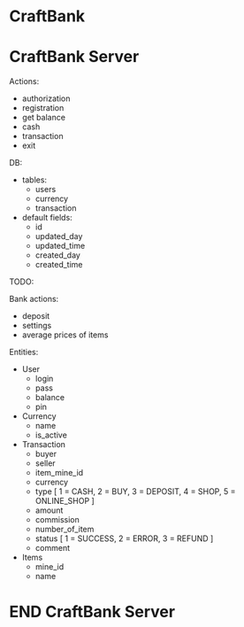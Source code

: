 # CraftBank

# CraftBank Server

Actions:
- authorization
- registration
- get balance
- cash
- transaction
- exit

DB:
- tables:
  - users
  - currency
  - transaction
- default fields:
  - id
  - updated_day
  - updated_time
  - created_day
  - created_time

TODO:

Bank actions:
- deposit
- settings
- average prices of items

Entities:
- User
  - login
  - pass
  - balance
  - pin
- Currency
  - name
  - is_active
- Transaction
  - buyer
  - seller
  - item_mine_id
  - currency
  - type [
    1 = CASH,
    2 = BUY,
    3 = DEPOSIT,
    4 = SHOP,
    5 = ONLINE_SHOP
  ]
  - amount
  - commission
  - number_of_item
  - status [
    1 = SUCCESS,
    2 = ERROR,
    3 = REFUND
  ]
  - comment
- Items
  - mine_id
  - name
  
# END CraftBank Server
